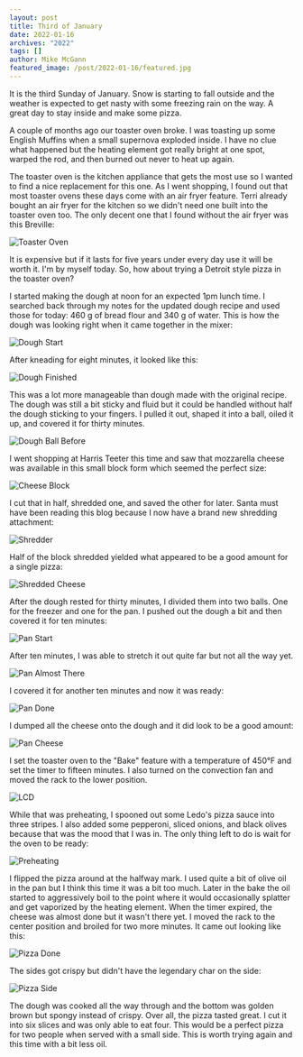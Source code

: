 ```yaml
---
layout: post
title: Third of January
date: 2022-01-16
archives: "2022"
tags: []
author: Mike McGann
featured_image: /post/2022-01-16/featured.jpg
---
```


It is the third Sunday of January. Snow is starting to fall outside and the
weather is expected to get nasty with some freezing rain on the way. A great
day to stay inside and make some pizza.

A couple of months ago our toaster oven broke. I was toasting up some English
Muffins when a small supernova exploded inside. I have no clue what happened
but the heating element got really bright at one spot, warped the rod, and then
burned out never to heat up again.

The toaster oven is the kitchen appliance that gets the most use so I wanted to
find a nice replacement for this one. As I went shopping, I found out that most
toaster ovens these days come with an air fryer feature. Terri already bought
an air fryer for the kitchen so we didn't need one built into the toaster oven
too. The only decent one that I found without the air fryer was this Breville:

![Toaster Oven](toaster_oven.tn.jpg)

It is expensive but if it lasts for five years under every day use it will be
worth it. I'm by myself today. So, how about trying a Detroit style pizza in the toaster oven?

I started making the dough at noon for an expected 1pm lunch time. I searched back through my notes for the updated dough recipe and used those for today: 460 g of bread flour and 340 g of water. This is how the dough was looking right when it came together in the mixer:

![Dough Start](dough_start.tn.jpg)

After kneading for eight minutes, it looked like this:

![Dough Finished](dough_finish.tn.jpg)

This was a lot more manageable than dough made with the original recipe. The
dough was still a bit sticky and fluid but it could be handled without half the
dough sticking to your fingers. I pulled it out, shaped it into a ball, oiled
it up, and covered it for thirty minutes.

![Dough Ball Before](dough_ball_before.tn.jpg)

I went shopping at Harris Teeter this time and saw that mozzarella cheese was
available in this small block form which seemed the perfect size:

![Cheese Block](cheese_block.tn.jpg)

I cut that in half, shredded one, and saved the other for later. Santa must
have been reading this blog because I now have a brand new shredding
attachment:

![Shredder](shredder.tn.jpg)

Half of the block shredded yielded what appeared to be a good amount for a
single pizza:

![Shredded Cheese](shredded_cheese.tn.jpg)

After the dough rested for thirty minutes, I divided them into two balls. One
for the freezer and one for the pan. I pushed out the dough a bit and then
covered it for ten minutes:

![Pan Start](pan_start.tn.jpg)

After ten minutes, I was able to stretch it out quite far but not all the way
yet.

![Pan Almost There](pan_almost.tn.jpg)

I covered it for another ten minutes and now it was ready:

![Pan Done](pan_done.tn.jpg)

I dumped all the cheese onto the dough and it did look to be a good amount:

![Pan Cheese](pan_cheese.tn.jpg)

I set the toaster oven to the "Bake" feature with a temperature of 450°F and
set the timer to fifteen minutes. I also turned on the convection fan and moved
the rack to the lower position.

![LCD](lcd.tn.jpg)

While that was preheating, I spooned out some Ledo's pizza sauce into three
stripes. I also added some pepperoni, sliced onions, and black olives because
that was the mood that I was in. The only thing left to do is wait for the oven
to be ready:

![Preheating](preheat.tn.jpg)

I flipped the pizza around at the halfway mark. I used quite a bit of olive oil
in the pan but I think this time it was a bit too much. Later in the bake the
oil started to aggressively boil to the point where it would occasionally
splatter and get vaporized by the heating element. When the timer expired, the
cheese was almost done but it wasn't there yet. I moved the rack to the center
position and broiled for two more minutes. It came out looking like this:

![Pizza Done](pizza_done.tn.jpg)

The sides got crispy but didn't have the legendary char on the side:

![Pizza Side](pizza_side.tn.jpg)

The dough was cooked all the way through and the bottom was golden brown but
spongy instead of crispy. Over all, the pizza tasted great. I cut it into six
slices and was only able to eat four. This would be a perfect pizza for two
people when served with a small side. This is worth trying again and this time
with a bit less oil.


